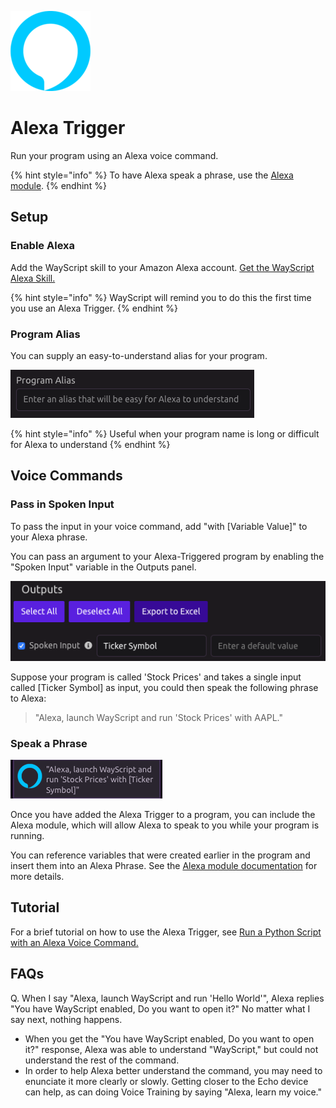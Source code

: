 ![](../../.gitbook/assets/alexa_128x128.png)
# Alexa Trigger
Run your program using an Alexa voice command.

{% hint style="info" %}
To have Alexa speak a phrase, use the [Alexa module](../modules/alexa.md).
{% endhint %}

## Setup

### Enable Alexa

Add the WayScript skill to your Amazon Alexa account. [Get the WayScript Alexa Skill.](https://www.amazon.com/gp/product/B07QXXG32B)

{% hint style="info" %}
WayScript will remind you to do this the first time you use an Alexa Trigger.
{% endhint %}

### Program Alias

You can supply an easy-to-understand alias for your program.

![](../../.gitbook/assets/screen-shot-2019-07-15-at-3.09.16-pm.png)

{% hint style="info" %}
Useful when your program name is long or difficult for Alexa to understand
{% endhint %}

## Voice Commands

### Pass in Spoken Input

To pass the input in your voice command, add "with \[Variable Value\]" to your Alexa phrase.

You can pass an argument to your Alexa-Triggered program by enabling the "Spoken Input" variable in the Outputs panel.

![](../../.gitbook/assets/screen-shot-2019-07-15-at-3.11.21-pm.png)

Suppose your program is called 'Stock Prices' and takes a single input called \[Ticker Symbol\] as input, you could then speak the following phrase to Alexa:

> "Alexa, launch WayScript and run 'Stock Prices' with AAPL."

### Speak a Phrase

![](../../.gitbook/assets/screen-shot-2019-07-15-at-3.12.35-pm.png)

Once you have added the Alexa Trigger to a program, you can include the Alexa module, which will allow Alexa to speak to you while your program is running.

You can reference variables that were created earlier in the program and insert them into an Alexa Phrase. See the [Alexa module documentation](../modules/alexa.md) for more details.

## Tutorial

For a brief tutorial on how to use the Alexa Trigger, see [Run a Python Script with an Alexa Voice Command.](https://wayscript.com/blog_entry/36)

## FAQs

Q. When I say "Alexa, launch WayScript and run 'Hello World'", Alexa replies "You have WayScript enabled, Do you want to open it?" No matter what I say next, nothing happens. 

* When you get the "You have WayScript enabled, Do you want to open it?" response, Alexa was able to understand "WayScript," but could not understand the rest of the command. 
* In order to help Alexa better understand the command, you may need to enunciate it more clearly or slowly. Getting closer to the Echo device can help, as can doing Voice Training by saying "Alexa, learn my voice."



